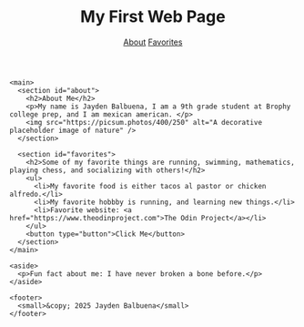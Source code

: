 <!doctype html>
<html lang="en">
  <head>
    <meta charset="utf-8" />
    <meta name="viewport" content="width=device-width, initial-scale=1" />
    <title>My First Web Page</title>
    <link rel="stylesheet" href="style.css" />
  </head>

  <body>
    <header>
      <h1>My First Web Page</h1>
      <nav>
        <a href="#about">About</a>
        <a href="#favorites">Favorites</a>
      </nav>
    </header>

    <main>
      <section id="about">
        <h2>About Me</h2>
        <p>My name is Jayden Balbuena, I am a 9th grade student at Brophy college prep, and I am mexican american. </p>
        <img src="https://picsum.photos/400/250" alt="A decorative placeholder image of nature" />
      </section>

      <section id="favorites">
        <h2>Some of my favorite things are running, swimming, mathematics, playing chess, and socializing with others!</h2>
        <ul>
          <li>My favorite food is either tacos al pastor or chicken alfredo.</li>
          <li>My favorite hobbby is running, and learning new things.</li>
          <li>Favorite website: <a href="https://www.theodinproject.com">The Odin Project</a></li>
        </ul>
        <button type="button">Click Me</button>
      </section>
    </main>

    <aside>
      <p>Fun fact about me: I have never broken a bone before.</p>
    </aside>

    <footer>
      <small>&copy; 2025 Jayden Balbuena</small>
    </footer>
  </body>
</html>

